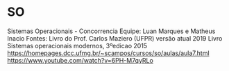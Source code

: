 # SO
Sistemas Operacionais - Concorrencia
Equipe: Luan Marques e Matheus Inacio
Fontes:
Livro do Prof. Carlos Maziero (UFPR) versão atual 2019
Livro Sistemas operacionais modernos, 3ºedicao 2015
https://homepages.dcc.ufmg.br/~scampos/cursos/so/aulas/aula7.html
https://www.youtube.com/watch?v=6PH-M7qyRLo
